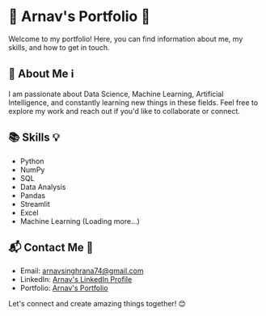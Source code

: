 # 🌟 Arnav's Portfolio 🌟

Welcome to my portfolio! Here, you can find information about me, my skills, and how to get in touch.

## 🚀 About Me ℹ️

I am passionate about Data Science, Machine Learning, Artificial Intelligence, and constantly learning new things in these fields. Feel free to explore my work and reach out if you'd like to collaborate or connect.

## 📚 Skills 💡

- Python
- NumPy
- SQL
- Data Analysis
- Pandas
- Streamlit
- Excel
- Machine Learning (Loading more...)

## 📬 Contact Me 💌

- Email: [arnavsinghrana74@gmail.com](mailto:arnavsinghrana74@gmail.com)
- LinkedIn: [Arnav's LinkedIn Profile](https://www.linkedin.com/in/arnavsinghrana/)
- Portfolio: [Arnav's Portfolio](https://arnav-portfolio.streamlit.app/)

Let's connect and create amazing things together! 😊
